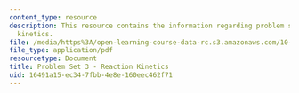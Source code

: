 ```yaml
---
content_type: resource
description: This resource contains the information regarding problem set 3 reaction
  kinetics.
file: /media/https%3A/open-learning-course-data-rc.s3.amazonaws.com/10-626-electrochemical-energy-systems-spring-2014/16491a15ec347fbb4e8e160eec462f71_MIT10_626S14_PSet_3_2014.pdf
file_type: application/pdf
resourcetype: Document
title: Problem Set 3 - Reaction Kinetics
uid: 16491a15-ec34-7fbb-4e8e-160eec462f71
---
```

